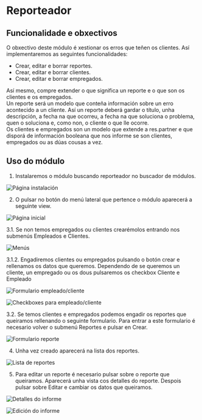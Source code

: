 # Reporteador

## Funcionalidade e obxectivos

O obxectivo deste módulo é xestionar os erros que teñen os clientes. Así implementaremos as seguintes funcionalidades:
- Crear, editar e borrar reportes.
- Crear, editar e borrar clientes.
- Crear, editar e borrar empregados.

Así mesmo, compre extender o que significa un reporte e o que son os clientes e os empregados.    
Un reporte será un modelo que conteña información sobre un erro acontecido a un cliente. Así un reporte deberá gardar o título, unha descripción, a fecha na que ocorreu, a fecha na que soluciona o problema, quen o soluciona e, como non, o cliente o que lle ocorre.    
Os clientes e empregados son un modelo que extende a res.partner e que disporá de información booleana que nos informe se son clientes, empregados ou as dúas cousas a vez.

## Uso do módulo

1. Instalaremos o módulo buscando reporteador no buscador de módulos.

![Página instalación](https://user-images.githubusercontent.com/74708457/159156609-81f2f2e2-e4a2-4ec9-b16c-c5580dc660fa.png)

2. O pulsar no botón do menú lateral que pertence o módulo aparecerá a seguinte view.

![Página inicial](https://user-images.githubusercontent.com/74708457/159156497-f1977c18-00d0-45ea-bda9-d8387140c94f.png)

3.1. Se non temos empregados ou clientes crearémolos entrando nos submenús Empleados e Clientes.

![Menús](https://user-images.githubusercontent.com/74708457/159156808-bf25111e-ebb9-48cd-8881-6da0b0d5d6ad.png)

3.1.2. Engadiremos clientes ou empregados pulsando o botón crear e rellenamos os datos que queremos. Dependendo de se queremos un cliente, un empregado ou os dous pulsaremos os checkbox Cliente e Empleado

![Formulario empleado/cliente](https://user-images.githubusercontent.com/74708457/159156945-419afca9-1a65-4ef1-b62c-af7feaa5bc6e.png)

![Checkboxes para empleado/cliente](https://user-images.githubusercontent.com/74708457/159156967-19f028c8-c15a-4400-8e52-8e6493366714.png)

3.2. Se temos clientes e empregados podemos engadir os reportes que queiramos rellenando o seguinte formulario. Para entrar a este formulario é necesario volver o submenú Reportes e pulsar en Crear.

![Formulario reporte](https://user-images.githubusercontent.com/74708457/159157162-e45da177-58c8-4d1f-90b1-e5c3548dd5fb.png)

4. Unha vez creado aparecerá na lista dos reportes.

![Lista de reportes](https://user-images.githubusercontent.com/74708457/159157236-2607c45a-02ae-46e3-8675-93b4c546753e.png)

5. Para editar un reporte é necesario pulsar sobre o reporte que queiramos. Aparecerá unha vista cos detalles do reporte. Despois pulsar sobre Editar e cambiar os datos que queiramos. 

![Detalles do informe](https://user-images.githubusercontent.com/74708457/159157399-81c310c1-9483-4005-970b-a55a8cda8e0d.png)

![Edición do informe](https://user-images.githubusercontent.com/74708457/159157413-50051844-4eb5-4ad3-a54f-8163e9c1a369.png)
